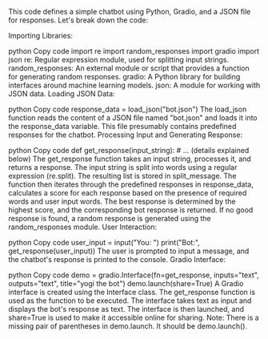 This code defines a simple chatbot using Python, Gradio, and a JSON file for responses. Let's break down the code:

Importing Libraries:

python
Copy code
import re
import random_responses
import gradio
import json
re: Regular expression module, used for splitting input strings.
random_responses: An external module or script that provides a function for generating random responses.
gradio: A Python library for building interfaces around machine learning models.
json: A module for working with JSON data.
Loading JSON Data:

python
Copy code
response_data = load_json("bot.json")
The load_json function reads the content of a JSON file named "bot.json" and loads it into the response_data variable. This file presumably contains predefined responses for the chatbot.
Processing Input and Generating Response:

python
Copy code
def get_response(input_string):
    # ... (details explained below)
The get_response function takes an input string, processes it, and returns a response.
The input string is split into words using a regular expression (re.split). The resulting list is stored in split_message.
The function then iterates through the predefined responses in response_data, calculates a score for each response based on the presence of required words and user input words.
The best response is determined by the highest score, and the corresponding bot response is returned. If no good response is found, a random response is generated using the random_responses module.
User Interaction:

python
Copy code
user_input = input("You: ")
print("Bot:", get_response(user_input))
The user is prompted to input a message, and the chatbot's response is printed to the console.
Gradio Interface:

python
Copy code
demo = gradio.Interface(fn=get_response, inputs="text", outputs="text", title="yogi the bot")
demo.launch(share=True)
A Gradio interface is created using the Interface class. The get_response function is used as the function to be executed.
The interface takes text as input and displays the bot's response as text.
The interface is then launched, and share=True is used to make it accessible online for sharing.
Note: There is a missing pair of parentheses in demo.launch. It should be demo.launch().
